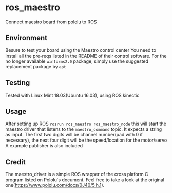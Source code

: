 # ros_maestro
Connect maestro board from pololu to ROS

## Environment
Besure to test your board using the Maestro control center
You need to install all the pre-reqs listed in the README of their control software. 
For the no longer available `winforms2.0` package, simply use the suggested replacement package by `apt`

## Testing
Tested with Linux Mint 18.03(Ubuntu 16.03), using ROS kinectic  

## Usage
After setting up ROS
`rosrun ros_maestro ros_maestro_node` this will start the maestro driver that listens to the `maestro_command` topic. It expects a string as input. The first two digits will be channel number(pad with 0 if necessary), the next four digit will be the speed/location for the motor/servo
A example publisher is also included

## Credit 
The maestro_driver is a simple ROS wrapper of the cross plaform C program listed on Pololu's document. Feel free to take a look at the original one(https://www.pololu.com/docs/0J40/5.h.1). 
